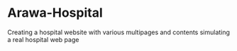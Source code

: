 # Arawa-Hospital
Creating a hospital website with various multipages and contents simulating a real hospital web page 
